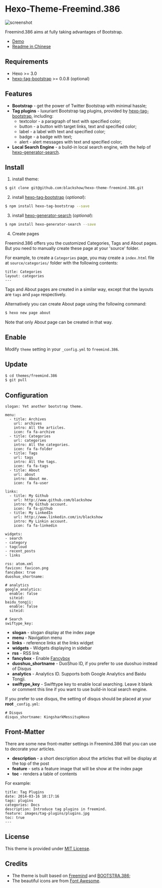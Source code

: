 Hexo-Theme-Freemind.386
===

![screenshot](http://7xofqj.com1.z0.glb.clouddn.com/free386screenshot.png)

Freemind.386 aims at fully taking advantages of Bootstrap.

* [Demo](http://blackshow.me)
* [Readme in Chinese](http://www.blackshow.me/2015/11/25/hexo-theme-freemind-386-readme-cn/)

## Requirements ##

* Hexo >= 3.0
* [hexo-tag-bootstrap](https://github.com/wzpan/hexo-tag-bootstrap) >= 0.0.8 (optional)
## Features ##

* **Bootstrap** - get the power of Twitter Bootstrap with minimal hassle;
* **Tag plugins** - luxuriant Bootstrap tag plugins, provided by [hexo-tag-bootstrap](https://github.com/wzpan/hexo-tag-bootstrap), including:
  - textcolor - a paragraph of text with specified color;
  - button - a button with target links, text and specified color;
  - label - a label with text and specified color;
  - badge - a badge with text;
  - alert - alert messages with text and specified color; 
* **Local Search Engine** - a build-in local search engine, with the help of [hexo-generator-search](https://github.com/paichyperiondev/hexo-generator-search).

## Install ##

1) install theme:

``` sh
$ git clone git@github.com:blackshow/hexo-theme-freemind.386.git
```

2) install [hexo-tag-bootstrap](https://github.com/wzpan/hexo-tag-bootstrap) (*optional*):

``` sh
$ npm install hexo-tag-bootstrap --save
```

3) install [hexo-generator-search](https://github.com/paichyperiondev/hexo-generator-search) (*optional*):

``` sh
$ npm install hexo-generator-search --save
```

4) Create pages

Freemind.386 offers you the customized Categories, Tags and About pages. But you need to manually create these page at your 'source' folder.

For example, to create a `Categories` page, you may create a `index.html` file at `source/categories/` folder with the following contents:

```
title: Categories
layout: categories
---
```

Tags and About pages are created in a similar way, except that the layouts are `tags` and `page` respectively.

Alternatively you can create About page using the following command:

``` sh
$ hexo new page about
```

Note that only About page can be created in that way.

## Enable ##

Modify `theme` setting in your `_config.yml` to `freemind.386`.

## Update ##

``` sh
$ cd themes/freemind.386
$ git pull
```

## Configuration ##

```
slogan: Yet another bootstrap theme.

menu:
  - title: Archives
    url: archives
    intro: All the articles.
    icon: fa fa-archive
  - title: Categories
    url: categories
    intro: All the categories.
    icon: fa fa-folder
  - title: Tags
    url: tags
    intro: All the tags.
    icon: fa fa-tags
  - title: About
    url: about
    intro: About me.
    icon: fa fa-user

links:
  - title: My Github
    url: http://www.github.com/blackshow
    intro: My Github account.
    icon: fa fa-github
  - title: My LinkedIn
    url: http://www.linkedin.com/in/blackshow
    intro: My Linkin account.
    icon: fa fa-linkedin

widgets:
- search
- category
- tagcloud
- recent_posts
- links

rss: atom.xml
favicon: favicon.png
fancybox: true
duoshuo_shortname:

# analytics
google_analytics:
  enable: false
  siteid:
baidu_tongji:
  enable: false
  siteid:

# Search
swiftype_key: 
```

* **slogan** - slogan display at the index page
* **menu** - Navigation menu
* **links** - reference links at the links widget
* **widgets** - Widgets displaying in sidebar
* **rss** - RSS link
* **fancybox** - Enable [Fancybox](http://fancyapps.com/fancybox/)
* **duoshuo_shortname** - DuoShuo ID, if you prefer to use duoshuo instead of Disqus
* **analytics** - Analytics ID. Supports both Google Analytics and Baidu Tongji.
* **swiftype_key** - Swifttype key to enable local searching. Leave it blank or comment this line if you want to use build-in local search engine.

If you prefer to use disqus, the setting of disqus should be placed at your **root** `_config.yml`:

```
# Disqus
disqus_shortname: KingsharkMessitupHexo
```

## Front-Matter ##

There are some new front-matter settings in Freemind.386 that you can use to decorate your articles.

* **description** - a short description about the articles that will be display at the top of the post
* **feature** - sets a feature image that will be show at the index page
* **toc** - renders a table of contents

For example:

```
title: Tag Plugins
date: 2014-03-16 10:17:16
tags: plugins
categories: Docs
description: Introduce tag plugins in freemind.
feature: images/tag-plugins/plugins.jpg
toc: true
---
```

## License ##

This theme is provided under [MIT License](http://opensource.org/licenses/MIT).


## Credits ##

* The theme is built based on [Freemind](http://wzpan.github.io/hexo-theme-freemind/) and [BOOTSTRA.386](http://kristopolous.github.io/BOOTSTRA.386/);
* The beautiful icons are from [Font Awesome](http://fortawesome.github.io/Font-Awesome/icons/).
